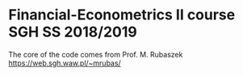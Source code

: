 # Financial-Econometrics II course SGH SS 2018/2019 #

The core of the code comes from Prof. M. Rubaszek https://web.sgh.waw.pl/~mrubas/
